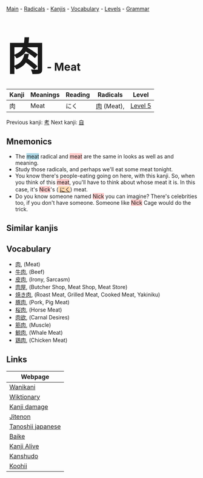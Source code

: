 <style> bigfont {font-size: 100px}</style>
[Main](../README.md) -
[Radicals](../radicals.md) -
[Kanjis](../kanjis.md) -
[Vocabulary](../vocabulary.md) -
[Levels](../levels.md) -
[Grammar](../grammar.md)
# <bigfont> 肉</bigfont> - Meat 

| Kanji | Meanings | Reading | Radicals | Level |
| --- | --- | --- | --- | --- |
| 肉 | Meat | にく | [肉](../radicals/肉.md) (Meat),  | [Level 5](../levels/wk_level5.md) |

Previous kanji: [考](考.md) Next kanji: [自](自.md) 

## Mnemonics
 * The <span style="background-color:#ADD8E6"> meat</span> radical and <span style="background-color:#ffcccb"> meat</span> are the same in looks as well as and meaning.
* Study those radicals, and perhaps we'll eat some meat tonight.
* You know there's people-eating going on here, with this kanji. So, when you think of this <span style="background-color:#ffcccb"> meat</span>, you'll have to think about whose meat it is. In this case, it's <span style="background-color:#ffcccb"> Nick</span>'s (<span style="background-color:#fed8b1"> [にく](https://jisho.org/search/にく)</span>) meat.
* Do you know someone named <span style="background-color:#ffcccb"> Nick</span> you can imagine? There's celebrities too, if you don't have someone. Someone like <span style="background-color:#ffcccb"> Nick</span> Cage would do the trick.


## Similar kanjis
 


## Vocabulary
 * [肉](../vocabulary/肉.md), (Meat)
* [牛肉](../vocabulary/肉.md), (Beef)
* [皮肉](../vocabulary/肉.md), (Irony, Sarcasm)
* [肉屋](../vocabulary/肉.md), (Butcher Shop, Meat Shop, Meat Store)
* [焼き肉](../vocabulary/肉.md), (Roast Meat, Grilled Meat, Cooked Meat, Yakiniku)
* [豚肉](../vocabulary/肉.md), (Pork, Pig Meat)
* [桜肉](../vocabulary/肉.md), (Horse Meat)
* [肉欲](../vocabulary/肉.md), (Carnal Desires)
* [筋肉](../vocabulary/肉.md), (Muscle)
* [鯨肉](../vocabulary/肉.md), (Whale Meat)
* [鶏肉](../vocabulary/肉.md), (Chicken Meat)



## Links 

| Webpage |
| --- |
| [Wanikani          ](https://www.wanikani.com/kanji/肉) |
| [Wiktionary        ](https://en.wiktionary.org/wiki/肉) |
| [Kanji damage      ](http://www.kanjidamage.com/kanji/search?utf8=✓&q=肉) |
| [Jitenon           ](https://jitenon.com/kanji/肉) |
| [Tanoshii japanese ](https://www.tanoshiijapanese.com/dictionary/kanji.cfm?k=肉) |
| [Baike             ](https://baike.baidu.com/item/肉) |
| [Kanji Alive       ](https://app.kanjialive.com/肉) |
| [Kanshudo          ](https://www.kanshudo.com/searchmn?q=肉) |
| [Koohii            ](https://kanji.koohii.com/study/kanji/肉) |
